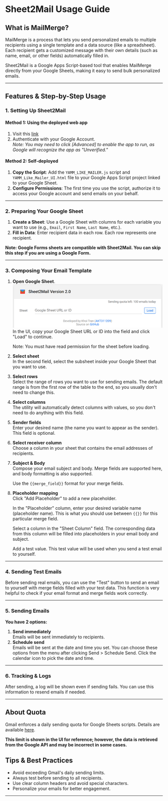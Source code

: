 
# Sheet2Mail Usage Guide


## What is MailMerge?

MailMerge is a process that lets you send personalized emails to multiple recipients using a single template and a data source (like a spreadsheet). Each recipient gets a customized message with their own details (such as name, email, or other fields) automatically filled in.

Sheet2Mail is a Google Apps Script-based tool that enables MailMerge directly from your Google Sheets, making it easy to send bulk personalized emails.

---

## Features & Step-by-Step Usage


### 1. Setting Up Sheet2Mail

#### Method 1: Using the deployed web app
1. Visit this [link](https://url.khoi.io.vn/ggsheet2mail)
2. Authenticate with your Google Account.  
    _Note: You may need to click [Advanced] to enable the app to run, as Google will recognize the app as "Unverified."_

#### Method 2: Self-deployed
1. **Copy the Script**: Add the `YAMM_LIKE_MAILER.js` script and `YAMM_Like_Mailer_UI.html` file to your Google Apps Script project linked to your Google Sheet.
2. **Configure Permissions**: The first time you use the script, authorize it to access your Google account and send emails on your behalf.

---


### 2. Preparing Your Google Sheet

1. **Create a Sheet**: Use a Google Sheet with columns for each variable you want to use (e.g., `Email`, `First Name`, `Last Name`, etc.).
2. **Fill in Data**: Enter recipient data in each row. Each row represents one recipient.

**Note: Google Forms sheets are compatible with Sheet2Mail. You can skip this step if you are using a Google Form.**

---


### 3. Composing Your Email Template

1. **Open Google Sheet**.  
    ![](image.png)
    In the UI, copy your Google Sheet URL or ID into the field and click "Load" to continue.  

    Note: You must have read permission for the sheet before loading.
2. **Select sheet**  
    In the second field, select the subsheet inside your Google Sheet that you want to use.
3. **Select rows**  
    Select the range of rows you want to use for sending emails. The default range is from the first row of the table to the end, so you usually don't need to change this.
4. **Select columns**  
    The utility will automatically detect columns with values, so you don't need to do anything with this field.
5. **Sender fields**  
    Enter your desired name (the name you want to appear as the sender). This field is optional.
6. **Select receiver column**  
    Choose a column in your sheet that contains the email addresses of recipients.
7. **Subject & Body**  
    Compose your email subject and body. Merge fields are supported here, and body formatting is also supported.

    Use the `{{merge_field}}` format for your merge fields.
8. **Placeholder mapping**  
    Click "Add Placeholder" to add a new placeholder.

    In the "Placeholder" column, enter your desired variable name (placeholder name). This is what you should use between `{{}}` for this particular merge field.

    Select a column in the "Sheet Column" field. The corresponding data from this column will be filled into placeholders in your email body and subject.

    Add a test value. This test value will be used when you send a test email to yourself.

---

### 4. Sending Test Emails
Before sending real emails, you can use the "Test" button to send an email to yourself with merge fields filled with your test data. This function is very helpful to check if your email format and merge fields work correctly.

---


### 5. Sending Emails

**You have 2 options:**

1. **Send immediately**  
    Emails will be sent immediately to recipients.
2. **Schedule send**  
    Emails will be sent at the date and time you set. You can choose these options from the menu after clicking Send > Schedule Send. Click the calendar icon to pick the date and time.



---


### 6. Tracking & Logs

After sending, a log will be shown even if sending fails. You can use this information to resend emails if needed.

---


## About Quota

Gmail enforces a daily sending quota for Google Sheets scripts. Details are available [here](https://developers.google.com/apps-script/guides/services/quotas#:~:text=4%2C000%20/%20day-,Email%20recipients%20per%20day,-100*%20/%20day).

**This limit is shown in the UI for reference; however, the data is retrieved from the Google API and may be incorrect in some cases.**

## Tips & Best Practices

- Avoid exceeding Gmail's daily sending limits.
- Always test before sending to all recipients.
- Use clear column headers and avoid special characters.
- Personalize your emails for better engagement.

---
